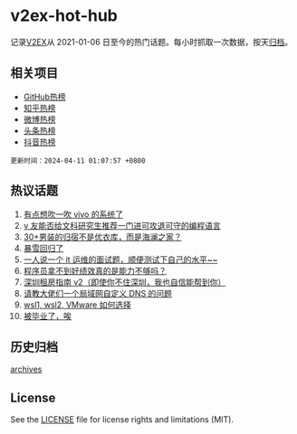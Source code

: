 # v2ex-hot-hub

 记录[V2EX](https://www.v2ex.com/)从 2021-01-06 日至今的热门话题。每小时抓取一次数据，按天[归档](archives)。
 
 ## 相关项目

- [GitHub热榜](https://github.com/lonnyzhang423/github-hot-hub)
- [知乎热榜](https://github.com/lonnyzhang423/zhihu-hot-hub)
- [微博热榜](https://github.com/lonnyzhang423/weibo-hot-hub)
- [头条热榜](https://github.com/lonnyzhang423/toutiao-hot-hub)
- [抖音热榜](https://github.com/lonnyzhang423/douyin-hot-hub)


 `更新时间：2024-04-11 01:07:57 +0800`

## 热议话题

1. [有点想吹一吹 vivo 的系统了](https://www.v2ex.com/t/1031206)
1. [v 友能否给文科研究生推荐一门进可攻退可守的编程语言](https://www.v2ex.com/t/1031166)
1. [30+男装的归宿不是优衣库，而是海澜之家？](https://www.v2ex.com/t/1031262)
1. [暴雪回归了](https://www.v2ex.com/t/1031170)
1. [一人说一个 it 运维的面试题，顺便测试下自己的水平~~](https://www.v2ex.com/t/1031191)
1. [程序员拿不到好绩效真的是能力不够吗？](https://www.v2ex.com/t/1031165)
1. [深圳租房指南 v2（即使你不住深圳，我也自信能帮到你）](https://www.v2ex.com/t/1031215)
1. [请教大佬们一个局域网自定义 DNS 的问题](https://www.v2ex.com/t/1031174)
1. [wsl1, wsl2, VMware 如何选择](https://www.v2ex.com/t/1031241)
1. [被毕业了，唉](https://www.v2ex.com/t/1031171)

## 历史归档

[archives](archives)

## License

See the [LICENSE](LICENSE) file for license rights and limitations (MIT).
